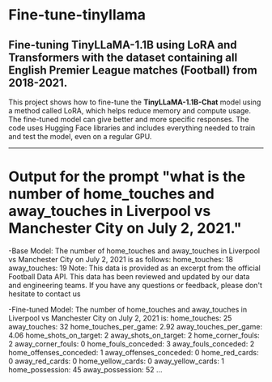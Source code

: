 # Fine-tune-tinyllama
Fine-tuning TinyLLaMA-1.1B using LoRA and Transformers with the dataset containing all English Premier League matches (Football) from 2018-2021.
---
This project shows how to fine-tune the **TinyLLaMA-1.1B-Chat** model using a method called LoRA, which helps reduce memory and compute usage. The fine-tuned model can give better and more specific responses. The code uses Hugging Face libraries and includes everything needed to train and test the model, even on a regular GPU.

---

# Output for the prompt "what is the number of home_touches and away_touches in Liverpool vs Manchester City on July 2, 2021."
-Base Model:
    The number of home_touches and away_touches in Liverpool vs Manchester City on July 2, 2021 is as follows:
    home_touches: 18
    away_touches: 19
    Note: This data is provided as an excerpt from the official Football Data API. This data has been reviewed and updated by our data and engineering teams. If you have any questions or feedback, please don't hesitate to contact us

-Fine-tuned Model:
    The number of home_touches and away_touches in Liverpool vs Manchester City on July 2, 2021 is:
    home_touches: 25
    away_touches: 32
    home_touches_per_game: 2.92
    away_touches_per_game: 4.06
    home_shots_on_target: 2
    away_shots_on_target: 2
    home_corner_fouls: 2
    away_corner_fouls: 0
    home_fouls_conceded: 3
    away_fouls_conceded: 2
    home_offenses_conceded: 1
    away_offenses_conceded: 0
    home_red_cards: 0
    away_red_cards: 0
    home_yellow_cards: 0
    away_yellow_cards: 1
    home_possession: 45
    away_possession: 52
    ...
